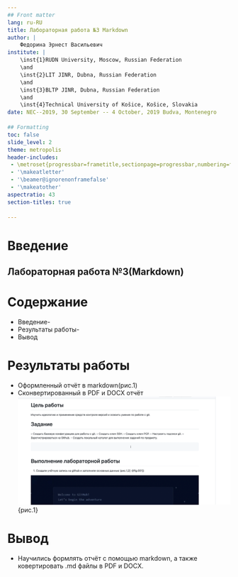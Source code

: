 ```yaml
---
## Front matter
lang: ru-RU
title: Лабораторная работа №3 Markdown
author: |
	Федорина Эрнест Васильевич
institute: |
	\inst{1}RUDN University, Moscow, Russian Federation
	\and
	\inst{2}LIT JINR, Dubna, Russian Federation
	\and
	\inst{3}BLTP JINR, Dubna, Russian Federation
	\and
	\inst{4}Technical University of Košice, Košice, Slovakia
date: NEC--2019, 30 September -- 4 October, 2019 Budva, Montenegro

## Formatting
toc: false
slide_level: 2
theme: metropolis
header-includes: 
 - \metroset{progressbar=frametitle,sectionpage=progressbar,numbering=fraction}
 - '\makeatletter'
 - '\beamer@ignorenonframefalse'
 - '\makeatother'
aspectratio: 43
section-titles: true

---
```


# Введение

## Лабораторная работа №3(Markdown)

#  Содержание

- Введение-
- Результаты работы-
- Вывод

# Результаты работы

- Оформленный отчёт в markdown(рис.1)
- Сконвертированный в PDF и DOCX отчёт
![отчёт в markdown](111.png){рис.1}

# Вывод
- Научились формлять отчёт с помощью markdown, а также ковертировать .md файлы в PDF и DOCX.
